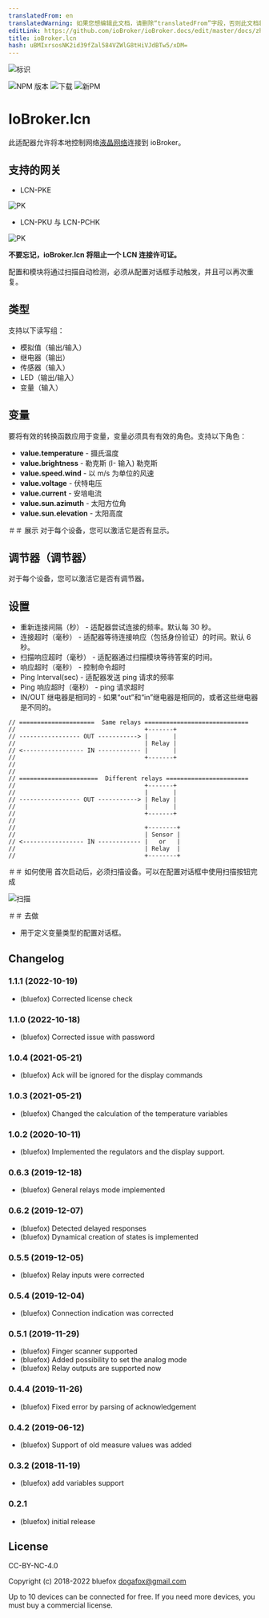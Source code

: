 ```yaml
---
translatedFrom: en
translatedWarning: 如果您想编辑此文档，请删除“translatedFrom”字段，否则此文档将再次自动翻译
editLink: https://github.com/ioBroker/ioBroker.docs/edit/master/docs/zh-cn/adapterref/iobroker.lcn/README.md
title: ioBroker.lcn
hash: uBMIxrsosNK2id39fZal584VZWlG8tHiVJdBTw5/xDM=
---
```

![标识](../../../en/adapterref/iobroker.lcn/admin/lcn.png)

![NPM 版本](http://img.shields.io/npm/v/iobroker.lcn.svg)
![下载](https://img.shields.io/npm/dm/iobroker.lcn.svg)
![新PM](https://nodei.co/npm/iobroker.lcn.png?downloads=true)

# IoBroker.lcn
此适配器允许将本地控制网络[液晶网络](https://www.lcn.eu/)连接到 ioBroker。

## 支持的网关
- LCN-PKE

![PK](../../../en/adapterref/iobroker.lcn/img/lcn-pke.png)

- LCN-PKU 与 LCN-PCHK

![PK](../../../en/adapterref/iobroker.lcn/img/lcn-pku.png)

**不要忘记，ioBroker.lcn 将阻止一个 LCN 连接许可证。**

配置和模块将通过扫描自动检测，必须从配置对话框手动触发，并且可以再次重复。

## 类型
支持以下读写组：

- 模拟值（输出/输入）
- 继电器（输出）
- 传感器（输入）
- LED（输出/输入）
- 变量（输入）

## 变量
要将有效的转换函数应用于变量，变量必须具有有效的角色。支持以下角色：

- **value.temperature** - 摄氏温度
- **value.brightness** - 勒克斯 (I- 输入) 勒克斯
- **value.speed.wind** - 以 m/s 为单位的风速
- **value.voltage** - 伏特电压
- **value.current** - 安培电流
- **value.sun.azimuth** - 太阳方位角
- **value.sun.elevation** - 太阳高度

＃＃ 展示
对于每个设备，您可以激活它是否有显示。

## 调节器（调节器）
对于每个设备，您可以激活它是否有调节器。

## 设置
- 重新连接间隔（秒） - 适配器尝试连接的频率。默认每 30 秒。
- 连接超时（毫秒） - 适配器等待连接响应（包括身份验证）的时间。默认 6 秒。
- 扫描响应超时（毫秒） - 适配器通过扫描模块等待答案的时间。
- 响应超时（毫秒） - 控制命令超时
- Ping Interval(sec) - 适配器发送 ping 请求的频率
- Ping 响应超时（毫秒） - ping 请求超时
- IN/OUT 继电器是相同的 - 如果“out”和“in”继电器是相同的，或者这些继电器是不同的。

```
// =====================  Same relays =============================
//                                    +-------+
// ----------------- OUT -----------> |       |
//                                    | Relay |
// <----------------- IN ------------ |       |
//                                    +-------+
//
//
// ======================  Different relays =======================
//                                    +-------+
//                                    |       |
// ----------------- OUT -----------> | Relay |
//                                    |       |
//                                    +-------+
//
//                                    +--------+
//                                    | Sensor |
// <----------------- IN ------------ |   or   |
//                                    | Relay  |
//                                    +--------+
```

＃＃ 如何使用
首次启动后，必须扫描设备。可以在配置对话框中使用扫描按钮完成

![扫描](../../../en/adapterref/iobroker.lcn/img/scanButton.png)

＃＃ 去做
- 用于定义变量类型的配置对话框。

<!-- 下一个版本的占位符（在行首）：

### **正在进行中** -->

## Changelog
### 1.1.1 (2022-10-19)
* (bluefox) Corrected license check

### 1.1.0 (2022-10-18)
* (bluefox) Corrected issue with password

### 1.0.4 (2021-05-21)
* (bluefox) Ack will be ignored for the display commands

### 1.0.3 (2021-05-21)
* (bluefox) Changed the calculation of the temperature variables

### 1.0.2 (2020-10-11)
* (bluefox) Implemented the regulators and the display support.

### 0.6.3 (2019-12-18)
* (bluefox) General relays mode implemented

### 0.6.2 (2019-12-07)
* (bluefox) Detected delayed responses
* (bluefox) Dynamical creation of states is implemented

### 0.5.5 (2019-12-05)
* (bluefox) Relay inputs were corrected

### 0.5.4 (2019-12-04)
* (bluefox) Connection indication was corrected

### 0.5.1 (2019-11-29)
* (bluefox) Finger scanner supported
* (bluefox) Added possibility to set the analog mode
* (bluefox) Relay outputs are supported now

### 0.4.4 (2019-11-26)
* (bluefox) Fixed error by parsing of acknowledgement

### 0.4.2 (2019-06-12)
* (bluefox) Support of old measure values was added

### 0.3.2 (2018-11-19)
* (bluefox) add variables support

### 0.2.1
* (bluefox) initial release

## License
CC-BY-NC-4.0

Copyright (c) 2018-2022 bluefox <dogafox@gmail.com>

Up to 10 devices can be connected for free. If you need more devices, you must buy a commercial license.